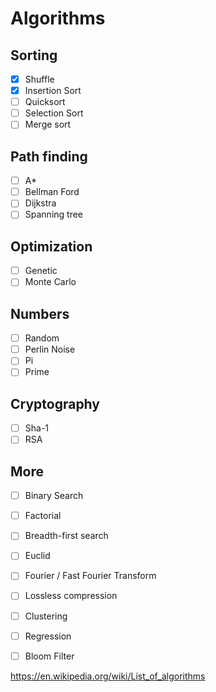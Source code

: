 # Algorithms
## Sorting
- [x] Shuffle
- [x] Insertion Sort
- [ ] Quicksort
- [ ] Selection Sort
- [ ] Merge sort

## Path finding
- [ ] A*
- [ ] Bellman Ford
- [ ] Dijkstra
- [ ] Spanning tree

## Optimization
- [ ] Genetic
- [ ] Monte Carlo

## Numbers
- [ ] Random
- [ ] Perlin Noise
- [ ] Pi
- [ ] Prime

## Cryptography
- [ ] Sha-1
- [ ] RSA

## More
- [ ] Binary Search
- [ ] Factorial
- [ ] Breadth-first search
- [ ] Euclid
- [ ] Fourier / Fast Fourier Transform
- [ ] Lossless compression
- [ ] Clustering
- [ ] Regression
- [ ] Bloom Filter


https://en.wikipedia.org/wiki/List_of_algorithms

